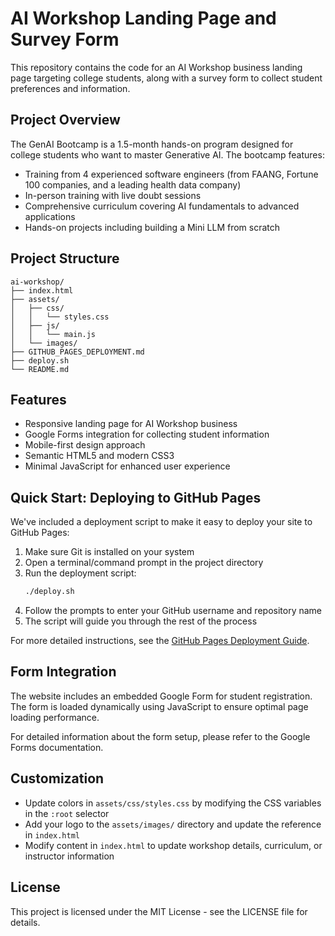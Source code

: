# AI Workshop Landing Page and Survey Form

This repository contains the code for an AI Workshop business landing page targeting college students, along with a survey form to collect student preferences and information.

## Project Overview

The GenAI Bootcamp is a 1.5-month hands-on program designed for college students who want to master Generative AI. The bootcamp features:

- Training from 4 experienced software engineers (from FAANG, Fortune 100 companies, and a leading health data company)
- In-person training with live doubt sessions
- Comprehensive curriculum covering AI fundamentals to advanced applications
- Hands-on projects including building a Mini LLM from scratch

## Project Structure

```
ai-workshop/
├── index.html
├── assets/
│   ├── css/
│   │   └── styles.css
│   ├── js/
│   │   └── main.js
│   └── images/
├── GITHUB_PAGES_DEPLOYMENT.md
├── deploy.sh
└── README.md
```

## Features

- Responsive landing page for AI Workshop business
- Google Forms integration for collecting student information
- Mobile-first design approach
- Semantic HTML5 and modern CSS3
- Minimal JavaScript for enhanced user experience

## Quick Start: Deploying to GitHub Pages

We've included a deployment script to make it easy to deploy your site to GitHub Pages:

1. Make sure Git is installed on your system
2. Open a terminal/command prompt in the project directory
3. Run the deployment script:
   ```bash
   ./deploy.sh
   ```
4. Follow the prompts to enter your GitHub username and repository name
5. The script will guide you through the rest of the process

For more detailed instructions, see the [GitHub Pages Deployment Guide](GITHUB_PAGES_DEPLOYMENT.md).

## Form Integration

The website includes an embedded Google Form for student registration. The form is loaded dynamically using JavaScript to ensure optimal page loading performance.

For detailed information about the form setup, please refer to the Google Forms documentation.

## Customization

- Update colors in `assets/css/styles.css` by modifying the CSS variables in the `:root` selector
- Add your logo to the `assets/images/` directory and update the reference in `index.html`
- Modify content in `index.html` to update workshop details, curriculum, or instructor information

## License

This project is licensed under the MIT License - see the LICENSE file for details. 